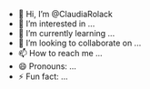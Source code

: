 - 👋 Hi, I’m @ClaudiaRolack
- 👀 I’m interested in ...
- 🌱 I’m currently learning ...
- 💞️ I’m looking to collaborate on ...
- 📫 How to reach me ...
- 😄 Pronouns: ...
- ⚡ Fun fact: ...

<!---
ClaudiaRolack/ClaudiaRolack is a ✨ special ✨ repository because its `README.md` (this file) appears on your GitHub profile.
You can click the Preview link to take a look at your changes.
--->
